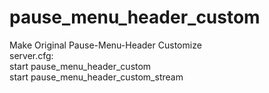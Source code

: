 # pause_menu_header_custom  
Make Original Pause-Menu-Header Customize  
server.cfg:  
start pause_menu_header_custom  
start pause_menu_header_custom_stream  

